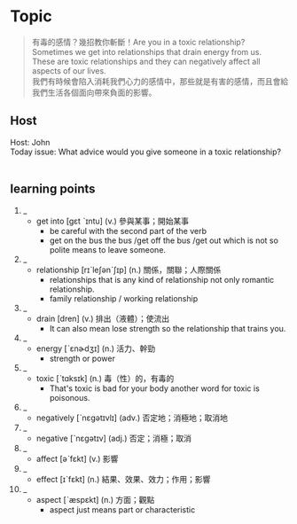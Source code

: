 # Topic

> 有毒的感情？幾招教你斬斷！Are you in a toxic relationship? <br>
> Sometimes we get into relationships that drain energy from us. These are toxic relationships and they can negatively affect all aspects of our lives. <br>
> 我們有時候會陷入消耗我們心力的感情中，那些就是有害的感情，而且會給我們生活各個面向帶來負面的影響。 <br>

## Host
Host: John
<br>Today issue: What advice would you give someone in a toxic relationship?
<br><br>
## learning points
1. _
	* get into  [gɛt ˋɪntu]  (v.)  參與某事；開始某事
        - be careful with the second part of the verb
        - get on the bus the bus /get off the bus /get out which is not so polite means to leave someone.
2. _
	* relationship  [rɪˋleʃənˋʃɪp]  (n.)  關係，關聯；人際關係
        - relationships that is any kind of relationship not only romantic relationship.
        - family relationship / working relationship
3. _
	* drain  [dren]  (v.)  排出（液體）；使流出
        - It can also mean lose strength so the relationship that trains you.
4. _
	* energy  [ˋɛnɚdʒɪ]  (n.)  活力、幹勁
        - strength or power
5. _
	* toxic  [ˋtɑksɪk]  (n.)  毒（性）的，有毒的
        - That's toxic is bad for your body another word for toxic is poisonous.
6. _
	* negatively  [ˋnɛgətɪvlɪ]  (adv.)  否定地；消極地；取消地
7. _
	* negative  [ˋnɛgətɪv]  (adj.)  否定；消極；取消
8. _
	* affect  [əˋfɛkt]  (v.)  影響
9. _
	* effect  [ɪˋfɛkt]  (n.)  結果、效果、效力；作用；影響
10. _
	* aspect  [ˋæspɛkt]  (n.)  方面；觀點
        - aspect just means part or characteristic
